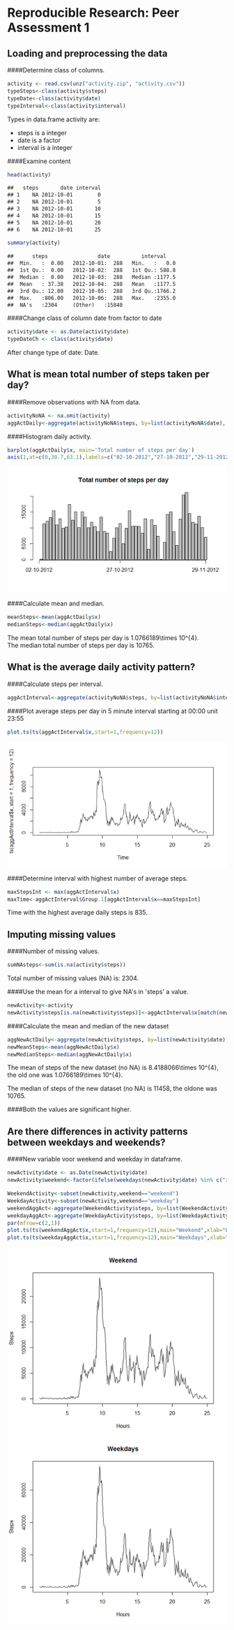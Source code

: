 # Reproducible Research: Peer Assessment 1


## Loading and preprocessing the data
####Determine class of columns.

```r
activity <- read.csv(unz("activity.zip", "activity.csv"))
typeSteps<-class(activity$steps)
typeDate<-class(activity$date)
typeInterval<-class(activity$interval)
```
Types in data.frame activity are:  
* steps is a integer  
* date is a factor  
* interval is a integer

####Examine content

```r
head(activity)
```

```
##   steps       date interval
## 1    NA 2012-10-01        0
## 2    NA 2012-10-01        5
## 3    NA 2012-10-01       10
## 4    NA 2012-10-01       15
## 5    NA 2012-10-01       20
## 6    NA 2012-10-01       25
```

```r
summary(activity)
```

```
##      steps                date          interval     
##  Min.   :  0.00   2012-10-01:  288   Min.   :   0.0  
##  1st Qu.:  0.00   2012-10-02:  288   1st Qu.: 588.8  
##  Median :  0.00   2012-10-03:  288   Median :1177.5  
##  Mean   : 37.38   2012-10-04:  288   Mean   :1177.5  
##  3rd Qu.: 12.00   2012-10-05:  288   3rd Qu.:1766.2  
##  Max.   :806.00   2012-10-06:  288   Max.   :2355.0  
##  NA's   :2304     (Other)   :15840
```

####Change class of column date from factor to date

```r
activity$date <- as.Date(activity$date)
typeDateCh <- class(activity$date)
```
After change type of date: Date.

## What is mean total number of steps taken per day?
####Remove observations with NA from data.

```r
activityNoNA <- na.omit(activity)
aggActDaily<-aggregate(activityNoNA$steps, by=list(activityNoNA$date), "sum")
```
####Histogram daily activity.

```r
barplot(aggActDaily$x, main='Total number of steps per day')
axis(1,at=c(0,30.7,63.1),labels=c("02-10-2012","27-10-2012","29-11-2012"))
```

![](PA1_template_files/figure-html/plotHistDaily-1.png) 

####Calculate mean and median.

```r
meanSteps<-mean(aggActDaily$x)
medianSteps<-median(aggActDaily$x)
```
The mean total number of steps per day is 1.0766189\times 10^{4}.  
The median total number of steps per day is 10765.

## What is the average daily activity pattern?
####Calculate steps per interval.

```r
aggActInterval<-aggregate(activityNoNA$steps, by=list(activityNoNA$interval), "sum")
```
####Plot average steps per day in 5 minute interval starting at 00:00 unit 23:55

```r
plot.ts(ts(aggActInterval$x,start=1,frequency=12))
```

![](PA1_template_files/figure-html/tsplot-1.png) 

####Determine interval with highest number of average steps.

```r
maxStepsInt <- max(aggActInterval$x)
maxTime<-aggActInterval$Group.1[aggActInterval$x==maxStepsInt]
```
Time with the highest average daily steps is 835.
  
## Imputing missing values
####Number of missing values.

```r
sumNAsteps<-sum(is.na(activity$steps))
```
Total number of missing values (NA) is: 2304.

####Use the mean for a interval to give NA's in 'steps' a value.

```r
newActivity<-activity
newActivity$steps[is.na(newActivity$steps)]<-aggActInterval$x[match(newActivity$interval[is.na(newActivity$steps)],aggActInterval$Group.1)]
```

####Calculate the mean and median of the new dataset 

```r
aggNewActDaily<-aggregate(newActivity$steps, by=list(newActivity$date), "sum")
newMeanSteps<-mean(aggNewActDaily$x)
newMedianSteps<-median(aggNewActDaily$x)
```
The mean of steps of the new dataset (no NA) is 8.4188066\times 10^{4}, the old one was 1.0766189\times 10^{4}.

The median of steps of the new dataset (no NA) is 11458, the oldone was 10765.

####Both the values are significant higher.


## Are there differences in activity patterns between weekdays and weekends?
####New variable voor weekend and weekday in dataframe.

```r
newActivity$date <- as.Date(newActivity$date)
newActivity$weekend<-factor(ifelse(weekdays(newActivity$date) %in% c("zaterdag","zondag"),"weekend","weekday"))
```


```r
WeekendActivity<-subset(newActivity,weekend=="weekend")
WeekdayActivity<-subset(newActivity,weekend=="weekday")
weekendAggAct<-aggregate(WeekendActivity$steps, by=list(WeekendActivity$interval), "sum")
weekdayAggAct<-aggregate(WeekdayActivity$steps, by=list(WeekdayActivity$interval), "sum")
par(mfrow=c(2,1))
plot.ts(ts(weekendAggAct$x,start=1,frequency=12),main="Weekend",xlab="Hours",ylab="Steps")
plot.ts(ts(weekdayAggAct$x,start=1,frequency=12),main="Weekdays",xlab="Hours",ylab="Steps")
```

![](PA1_template_files/figure-html/dailypatternNEW-1.png) 
